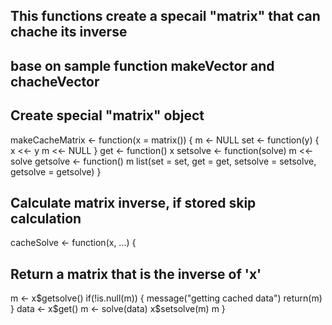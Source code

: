 ## This functions create a specail "matrix" that can chache its inverse
## base on sample function makeVector and chacheVector

## Create special "matrix" object

makeCacheMatrix <- function(x = matrix()) {
  m <- NULL
  set <- function(y) {
    x <<- y
    m <<- NULL
  }
  get <- function() x
  setsolve <- function(solve) m <<- solve
  getsolve <- function() m
  list(set      = set, 
       get      = get,
       setsolve = setsolve,
       getsolve = getsolve)
}


## Calculate matrix inverse, if stored skip calculation

cacheSolve <- function(x, ...) {
  ## Return a matrix that is the inverse of 'x'
  m <- x$getsolve()
  if(!is.null(m)) {
    message("getting cached data")
    return(m)
  }
  data <- x$get()
  m <- solve(data)
  x$setsolve(m)
  m
}
